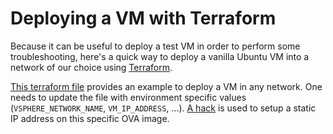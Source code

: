 # Deploying a VM with Terraform

Because it can be useful to deploy a test VM in order to perform some
troubleshooting, here's a quick way to deploy a vanilla Ubuntu VM into
a network of our choice using [Terraform][1].

[This terraform file][2] provides an example to deploy a VM in any
network. One needs to update the file with environment specific values
(`VSPHERE_NETWORK_NAME`, `VM_IP_ADDRESS`, ...). [A hack][3] is used to
setup a static IP address on this specific OVA image.

[1]: https://www.terraform.io/docs/providers/vsphere/r/virtual_machine.html
[2]: examples/vsphere/terraform/testvm.tf
[3]: https://communities.vmware.com/message/2872244#2872244
